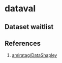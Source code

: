 # dataval

## Dataset waitlist

## References

1. [amiratag/DataShapley](https://github.com/amiratag/DataShapley)
